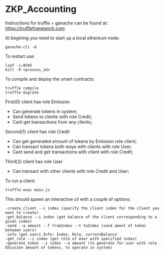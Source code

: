 # ZKP_Accounting

Instructions for truffle + ganache can be found at: https://truffleframework.com

At begining you need to start up a local ethereum node:
```
ganache-cli -d 
```
To restart use:
```
lsof -i:8545
kill -9 <process_id>
```

To compile and deploy the smart contracts:
```
truffle compile
truffle migrate
```
First(0) client has role Emission 
- Can generate tokens in system; 
- Send tokens to clients with role Credit; 
- Cant get transactions from any clients; 


Second(1) client has role Credit
- Can get generated amount of tokens by Emission role client;
- Can transact tokens both ways with clients with role User;
- Cant send and get transactions with client with role Credit;


Third(2) client has role User
- Can transact with other clients with role Credit and User;


To run a client:
```
truffle exec main.js
```
This should spawn an interactive cli with a couple of options:

```
-create_client --i index (specify the client index for the client you want to create)
-get_balance --i index (get balance of the client corresponding to a given index)
-send --a amount --f fromIndex --t toIndex (send amont of token between users)
-info (get users Info: Index, Role, currentBalance'
-get_role --i index (get role of User with specified index)
-generate_token --i index --a amount (to generate for user with role Emission amount of tokens, to operate in system)
```
